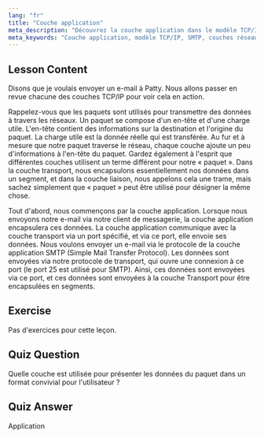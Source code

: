 ```yaml
---
lang: "fr"
title: "Couche application"
meta_description: "Découvrez la couche application dans le modèle TCP/IP, comment elle gère les données pour le courrier électronique (SMTP) et son rôle dans la communication réseau. Comprenez les couches réseau."
meta_keywords: "Couche application, modèle TCP/IP, SMTP, couches réseau, réseau Linux, tutoriel débutant, communication réseau"
---
```


## Lesson Content

Disons que je voulais envoyer un e-mail à Patty. Nous allons passer en revue chacune des couches TCP/IP pour voir cela en action.

Rappelez-vous que les paquets sont utilisés pour transmettre des données à travers les réseaux. Un paquet se compose d'un en-tête et d'une charge utile. L'en-tête contient des informations sur la destination et l'origine du paquet. La charge utile est la donnée réelle qui est transférée. Au fur et à mesure que notre paquet traverse le réseau, chaque couche ajoute un peu d'informations à l'en-tête du paquet. Gardez également à l'esprit que différentes couches utilisent un terme différent pour notre « paquet ». Dans la couche transport, nous encapsulons essentiellement nos données dans un segment, et dans la couche liaison, nous appelons cela une trame, mais sachez simplement que « paquet » peut être utilisé pour désigner la même chose.

Tout d'abord, nous commençons par la couche application. Lorsque nous envoyons notre e-mail via notre client de messagerie, la couche application encapsulera ces données. La couche application communique avec la couche transport via un port spécifié, et via ce port, elle envoie ses données. Nous voulons envoyer un e-mail via le protocole de la couche application SMTP (Simple Mail Transfer Protocol). Les données sont envoyées via notre protocole de transport, qui ouvre une connexion à ce port (le port 25 est utilisé pour SMTP). Ainsi, ces données sont envoyées via ce port, et ces données sont envoyées à la couche Transport pour être encapsulées en segments.

## Exercise

Pas d'exercices pour cette leçon.

## Quiz Question

Quelle couche est utilisée pour présenter les données du paquet dans un format convivial pour l'utilisateur ?

## Quiz Answer

Application
